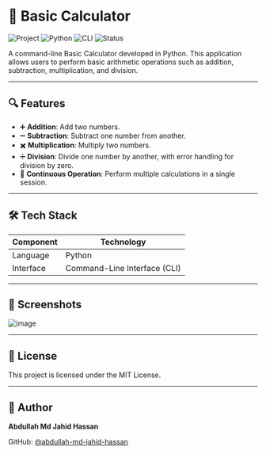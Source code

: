 # 🧮 Basic Calculator

![Project](https://img.shields.io/badge/Project-Basic%20Calculator-blue)
![Python](https://img.shields.io/badge/Language-Python-yellow)
![CLI](https://img.shields.io/badge/Interface-CLI-orange)
![Status](https://img.shields.io/badge/Status-Completed-green)

A command-line Basic Calculator developed in Python. This application allows users to perform basic arithmetic operations such as addition, subtraction, multiplication, and division.

---

## 🔍 Features

- ➕ **Addition**: Add two numbers.
- ➖ **Subtraction**: Subtract one number from another.
- ✖️ **Multiplication**: Multiply two numbers.
- ➗ **Division**: Divide one number by another, with error handling for division by zero.
- 🔁 **Continuous Operation**: Perform multiple calculations in a single session.

---

## 🛠️ Tech Stack

| Component | Technology |
|-----------|------------|
| Language  | Python     |
| Interface | Command-Line Interface (CLI) |

---

## 📸 Screenshots

![image](https://github.com/user-attachments/assets/38731a96-eb0c-4fc1-b772-a5c3dc3f5571)


---

## 📄 License

This project is licensed under the MIT License.

---

## 👤 Author

**Abdullah Md Jahid Hassan**

GitHub: [@abdullah-md-jahid-hassan](https://github.com/abdullah-md-jahid-hassan)
